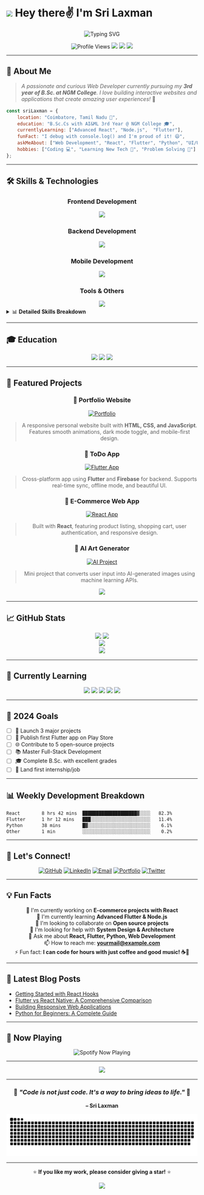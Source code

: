 # <img src="https://raw.githubusercontent.com/MartinHeinz/MartinHeinz/master/wave.gif" width="30px"> Hey there✌️ I'm **Sri Laxman** 

<div align="center">
  <img src="https://readme-typing-svg.herokuapp.com?font=Fira+Code&pause=1000&color=36BCF7&center=true&vCenter=true&width=435&lines=Web+Developer+%F0%9F%92%BB;B.Sc.+Computer+Science+Student+%F0%9F%8E%93;React+%26+Flutter+Enthusiast+%F0%9F%9A%80;Always+Learning+New+Things+%F0%9F%8C%9F" alt="Typing SVG" />
</div>

<p align="center">
  <img src="https://komarev.com/ghpvc/?username=laxman2721&label=Profile%20views&color=0e75b6&style=flat" alt="Profile Views" />
  <img src="https://img.shields.io/badge/Focus-Web%20Development-brightgreen" />
  <img src="https://img.shields.io/badge/Lives-Coimbatore-success" />
  <img src="https://img.shields.io/badge/Languages-English%20%26%20Tamil-brightgreen" />
</p>

---

## 🎯 About Me

> *A passionate and curious Web Developer currently pursuing my **3rd year of B.Sc. at NGM College**. I love building interactive websites and applications that create amazing user experiences!* 🌟

```javascript
const sriLaxman = {
    location: "Coimbatore, Tamil Nadu 🌴",
    education: "B.Sc.Cs with AI&ML 3rd Year @ NGM College 🎓",
    currentlyLearning: ["Advanced React", "Node.js",  "Flutter"],
    funFact: "I debug with console.log() and I'm proud of it! 😄",
    askMeAbout: ["Web Development", "React", "Flutter", "Python", "UI/UX"],
    hobbies: ["Coding 💻", "Learning New Tech 🚀", "Problem Solving 🧩"]
};
```

---

## 🛠️ Skills & Technologies

<div align="center">

### Frontend Development
<img src="https://skillicons.dev/icons?i=html,css,js,react" />

### Backend Development  
<img src="https://skillicons.dev/icons?i=python,nodejs,firebase" />

### Mobile Development
<img src="https://skillicons.dev/icons?i=flutter" />

### Tools & Others
<img src="https://skillicons.dev/icons?i=git,github,vscode" />

</div>

<details>
<summary>📊 <b>Detailed Skills Breakdown</b></summary>

| Category | Technologies |
|----------|-------------|
| **Frontend** | ![HTML5](https://img.shields.io/badge/HTML5-E34F26?style=for-the-badge&logo=html5&logoColor=white) ![CSS3](https://img.shields.io/badge/CSS3-1572B6?style=for-the-badge&logo=css3&logoColor=white) ![JavaScript](https://img.shields.io/badge/JavaScript-F7DF1E?style=for-the-badge&logo=javascript&logoColor=black) ![React](https://img.shields.io/badge/React-20232A?style=for-the-badge&logo=react&logoColor=61DAFB) |
| **Backend** | ![Python](https://img.shields.io/badge/Python-3776AB?style=for-the-badge&logo=python&logoColor=white) ![Node.js](https://img.shields.io/badge/Node.js-43853D?style=for-the-badge&logo=node.js&logoColor=white) |
| **Mobile** | ![Flutter](https://img.shields.io/badge/Flutter-02569B?style=for-the-badge&logo=flutter&logoColor=white) ![Dart](https://img.shields.io/badge/Dart-0175C2?style=for-the-badge&logo=dart&logoColor=white) |
| **Database** | ![Firebase](https://img.shields.io/badge/Firebase-FFCA28?style=for-the-badge&logo=firebase&logoColor=black) ![MongoDB](https://img.shields.io/badge/MongoDB-4EA94B?style=for-the-badge&logo=mongodb&logoColor=white) |
| **Tools** | ![Git](https://img.shields.io/badge/Git-F05032?style=for-the-badge&logo=git&logoColor=white) ![GitHub](https://img.shields.io/badge/GitHub-100000?style=for-the-badge&logo=github&logoColor=white) ![VS Code](https://img.shields.io/badge/VS%20Code-0078d4?style=for-the-badge&logo=visual-studio-code&logoColor=white) |

</details>

---

## 🎓 Education

<div align="center">
  <img src="https://img.shields.io/badge/🎓_NGM_College-B.Sc.Cs_with_AI&ML-blue?style=for-the-badge" />
  <img src="https://img.shields.io/badge/📅_Year-3rd_Year-green?style=for-the-badge" />
  <img src="https://img.shields.io/badge/📍_Location-Coimbatore,_Tamil_Nadu-orange?style=for-the-badge" />
</div>

---

## 🚀 Featured Projects

<div align="center">

### 🌟 **Portfolio Website**
[![Portfolio](https://img.shields.io/badge/Portfolio-FF5722?style=for-the-badge&logo=google-chrome&logoColor=white)](https://github.com/laxman2721/portfolio)
> A responsive personal website built with **HTML, CSS, and JavaScript**. Features smooth animations, dark mode toggle, and mobile-first design.

### 📱 **ToDo App**
[![Flutter App](https://img.shields.io/badge/Flutter-02569B?style=for-the-badge&logo=flutter&logoColor=white)](https://github.com/laxman2721/todo-app)
> Cross-platform app using **Flutter** and **Firebase** for backend. Supports real-time sync, offline mode, and beautiful UI.

### 🛒 **E-Commerce Web App**
[![React App](https://img.shields.io/badge/React-20232A?style=for-the-badge&logo=react&logoColor=61DAFB)](https://github.com/laxman2721/ecommerce-app)
> Built with **React**, featuring product listing, shopping cart, user authentication, and responsive design.

### 🎨 **AI Art Generator**
[![AI Project](https://img.shields.io/badge/AI-9C27B0?style=for-the-badge&logo=tensorflow&logoColor=white)](https://github.com/laxman2721/ai-art-generator)
> Mini project that converts user input into AI-generated images using machine learning APIs.

</div>

<div align="center">
  <a href="https://github.com/laxman2721?tab=repositories">
    <img src="https://img.shields.io/badge/View%20More%20Projects-000000?style=for-the-badge&logo=github&logoColor=white" />
  </a>
</div>

---

## 📈 GitHub Stats

<div align="center">
  <img height="180em" src="https://github-readme-stats.vercel.app/api?username=laxman2721&show_icons=true&theme=tokyonight&include_all_commits=true&count_private=true"/>
  <img height="180em" src="https://github-readme-stats.vercel.app/api/top-langs/?username=laxman2721&layout=compact&langs_count=7&theme=tokyonight"/>
</div>

<div align="center">
  <img src="https://github-readme-streak-stats.herokuapp.com/?user=laxman2721&theme=tokyonight" />
</div>

<div align="center">
  <img src="https://github-profile-trophy.vercel.app/?username=laxman2721&theme=tokyonight&row=1&column=6" />
</div>

---

## 🌱 Currently Learning

<div align="center">
  <img src="https://img.shields.io/badge/Advanced_React-61DAFB?style=for-the-badge&logo=react&logoColor=black" />
  <img src="https://img.shields.io/badge/Node.js-339933?style=for-the-badge&logo=node.js&logoColor=white" />
  <img src="https://img.shields.io/badge/MongoDB-47A248?style=for-the-badge&logo=mongodb&logoColor=white" />
  <img src="https://img.shields.io/badge/Flutter_Advanced-02569B?style=for-the-badge&logo=flutter&logoColor=white" />
  <img src="https://img.shields.io/badge/Cloud_Computing-FF9900?style=for-the-badge&logo=amazon-aws&logoColor=white" />
</div>

---

## 🎯 2024 Goals

- [ ] 🚀 Launch 3 major projects
- [ ] 📱 Publish first Flutter app on Play Store
- [ ] 🌐 Contribute to 5 open-source projects
- [ ] 📚 Master Full-Stack Development
- [ ] 🎓 Complete B.Sc. with excellent grades
- [ ] 💼 Land first internship/job

---

## 📊 Weekly Development Breakdown

```text
React        8 hrs 42 mins  ████████████████████▓░░░░   82.3%
Flutter      1 hr 12 mins   ███░░░░░░░░░░░░░░░░░░░░░░   11.4%
Python       38 mins        █▓░░░░░░░░░░░░░░░░░░░░░░░    6.1%
Other        1 min          ░░░░░░░░░░░░░░░░░░░░░░░░░    0.2%
```

---

## 🤝 Let's Connect!

<div align="center">
  
[![GitHub](https://img.shields.io/badge/GitHub-100000?style=for-the-badge&logo=github&logoColor=white)](https://github.com/laxman2721)
[![LinkedIn](https://img.shields.io/badge/LinkedIn-0077B5?style=for-the-badge&logo=linkedin&logoColor=white)](https://linkedin.com/in/yourprofile)
[![Email](https://img.shields.io/badge/Email-D14836?style=for-the-badge&logo=gmail&logoColor=white)](mailto:yourmail@example.com)
[![Portfolio](https://img.shields.io/badge/Portfolio-000000?style=for-the-badge&logo=google-chrome&logoColor=white)](https://yourportfolio.com)
[![Twitter](https://img.shields.io/badge/Twitter-1DA1F2?style=for-the-badge&logo=twitter&logoColor=white)](https://twitter.com/yourusername)

</div>

---

## 💡 Fun Facts

<div align="center">
  
🔭 I'm currently working on **E-commerce projects with React**  
🌱 I'm currently learning **Advanced Flutter & Node.js**  
👯 I'm looking to collaborate on **Open source projects**  
🤔 I'm looking for help with **System Design & Architecture**  
💬 Ask me about **React, Flutter, Python, Web Development**  
📫 How to reach me: **yourmail@example.com**  
⚡ Fun fact: **I can code for hours with just coffee and good music! ☕🎵**  

</div>

---

## 📝 Latest Blog Posts

<!-- BLOG-POST-LIST:START -->
- [Getting Started with React Hooks](https://yourblog.com/react-hooks)
- [Flutter vs React Native: A Comprehensive Comparison](https://yourblog.com/flutter-vs-react-native)
- [Building Responsive Web Applications](https://yourblog.com/responsive-web-apps)
- [Python for Beginners: A Complete Guide](https://yourblog.com/python-beginners)
<!-- BLOG-POST-LIST:END -->

---

## 🎵 Now Playing

<div align="center">
  <img src="https://spotify-github-profile.vercel.app/api/spotify-playing" alt="Spotify Now Playing" />
</div>

---

<div align="center">
  <img src="https://quotes-github-readme.vercel.app/api?type=horizontal&theme=tokyonight" />
</div>

---

<div align="center">
  
### 🌟 *"Code is not just code. It's a way to bring ideas to life."* 🌟
**– Sri Laxman**

<img src="https://raw.githubusercontent.com/platane/platane/output/github-contribution-grid-snake-dark.svg" alt="Snake animation" />

---

⭐️ **If you like my work, please consider giving a star!** ⭐️

[![](https://visitcount.itsvg.in/api?id=laxman2721&icon=0&color=0)](https://visitcount.itsvg.in)

</div>

